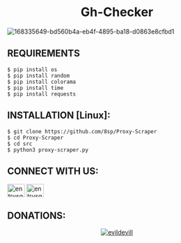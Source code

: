 <h1 align="center">Gh-Checker</h1>



![168335649-bd560b4a-eb4f-4895-ba18-d0863e8cfbd1](https://user-images.githubusercontent.com/88463490/169566032-669c5131-96c2-4edd-92b2-c96dba0722b3.png)

## REQUIREMENTS

```
$ pip install os
$ pip install random
$ pip install colorama
$ pip install time
$ pip install requests
```
## INSTALLATION [Linux]:
```
$ git clone https://github.com/8sp/Proxy-Scraper
$ cd Proxy-Scraper
$ cd src
$ python3 proxy-scraper.py
```
## CONNECT WITH US:

<a href="https://instagram.com/entrysquad" target="blank"><img align="center" src="https://raw.githubusercontent.com/rahuldkjain/github-profile-readme-generator/master/src/images/icons/Social/instagram.svg" alt="entrysquad" height="30" width="40" /></a>
<a href="https://t.me/overexcited" target="blank"><img align="center" src="https://upload.wikimedia.org/wikipedia/commons/8/82/Telegram_logo.svg" alt="entrysquad" height="30" width="40" /></a></a>
## DONATIONS:

<p align="center">
<a href="https://www.paypal.me/donate2null"><img title="evildevill" src="https://camo.githubusercontent.com/ae8af018f80649f3d379eb23dbf59acceaffa24e/68747470733a2f2f6c69626572617061792e636f6d2f6173736574732f776964676574732f646f6e6174652e737667"></a>
</p>



